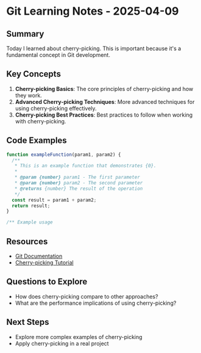 # Git Learning Notes - 2025-04-09

## Summary

Today I learned about cherry-picking. This is important because it's a fundamental concept in Git development.

## Key Concepts

1. **Cherry-picking Basics**: The core principles of cherry-picking and how they work.
2. **Advanced Cherry-picking Techniques**: More advanced techniques for using cherry-picking effectively.
3. **Cherry-picking Best Practices**: Best practices to follow when working with cherry-picking.

## Code Examples

```javascript
function exampleFunction(param1, param2) {
  /**
   * This is an example function that demonstrates {0}.
   *
   * @param {number} param1 - The first parameter
   * @param {number} param2 - The second parameter
   * @returns {number} The result of the operation
   */
  const result = param1 + param2;
  return result;
}

/** Example usage

```

## Resources

- [Git Documentation](https://example.com/git-docs)
- [Cherry-picking Tutorial](https://example.com/git/cherry-picking)

## Questions to Explore

- How does cherry-picking compare to other approaches?
- What are the performance implications of using cherry-picking?

## Next Steps

- Explore more complex examples of cherry-picking
- Apply cherry-picking in a real project
